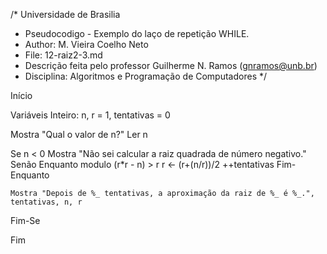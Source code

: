 /*	Universidade de Brasilia
 *	Pseudocodigo -   Exemplo do laço de repetição WHILE. 
 *	Author: M. Vieira Coelho Neto
 * 	File: 12-raiz2-3.md
 * 	Descrição feita pelo professor Guilherme N. Ramos (gnramos@unb.br)
 *	Disciplina: Algoritmos e Programação de Computadores */

Início

Variáveis
Inteiro: n, r = 1, tentativas = 0

Mostra "Qual o valor de n?"
Ler n

Se n < 0
	Mostra "Não sei calcular a raiz quadrada de número negativo."
Senão
	Enquanto modulo (r*r - n) > r
		r <- (r+(n/r))/2
		++tentativas
	Fim-Enquanto

	Mostra "Depois de %_ tentativas, a aproximação da raiz de %_ é %_.", tentativas, n, r
Fim-Se

Fim